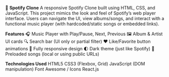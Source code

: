 🎵 **Spotify Clone**
A responsive Spotify Clone built using HTML, CSS, and JavaScript. This project mimics the look and feel of Spotify’s web player interface. Users can navigate the UI, view albums/songs, and interact with a functional music player (with hardcoded/static songs or embedded links).

 
**Features**
🎧 Music Player with Play/Pause, Next, Previous
🖼️ Album & Artist UI cards
🔍 Search bar (UI only or partial filter)
❤️ Like/Favorite button animations
🎨 Fully responsive design
🌓 Dark theme (just like Spotify)
🎵 Preloaded songs (local or using public URLs)


**Technologies Used**
HTML5
CSS3 (Flexbox, Grid)
JavaScript (DOM manipulation)
Font Awesome / Icons
React.js 

